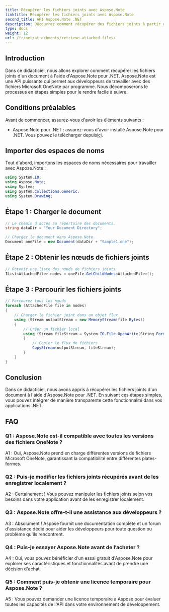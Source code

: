 ```yaml
---
title: Récupérer les fichiers joints avec Aspose.Note
linktitle: Récupérer les fichiers joints avec Aspose.Note
second_title: API Aspose.Note .NET
description: Découvrez comment récupérer des fichiers joints à partir de documents Microsoft OneNote à l'aide d'Aspose.Note pour .NET. Suivez les étapes pour charger, obtenir des nœuds et parcourir les pièces jointes.
type: docs
weight: 12
url: /fr/net/attachments/retrieve-attached-files/
---
```

## Introduction

Dans ce didacticiel, nous allons explorer comment récupérer les fichiers joints d'un document à l'aide d'Aspose.Note pour .NET. Aspose.Note est une API puissante qui permet aux développeurs de travailler avec des fichiers Microsoft OneNote par programme. Nous décomposerons le processus en étapes simples pour le rendre facile à suivre.

## Conditions préalables

Avant de commencer, assurez-vous d'avoir les éléments suivants :

-  Aspose.Note pour .NET : assurez-vous d'avoir installé Aspose.Note pour .NET. Vous pouvez le télécharger depuis[ici](https://releases.aspose.com/note/net/).

## Importer des espaces de noms

Tout d'abord, importons les espaces de noms nécessaires pour travailler avec Aspose.Note :

```csharp
using System.IO;
using Aspose.Note;
using System;
using System.Collections.Generic;
using System.Drawing;
```

## Étape 1 : Charger le document

```csharp
// Le chemin d'accès au répertoire des documents.
string dataDir = "Your Document Directory";

// Chargez le document dans Aspose.Note.
Document oneFile = new Document(dataDir + "Sample1.one");
```

## Étape 2 : Obtenir les nœuds de fichiers joints

```csharp
// Obtenir une liste des nœuds de fichiers joints
IList<AttachedFile> nodes = oneFile.GetChildNodes<AttachedFile>();
```

## Étape 3 : Parcourir les fichiers joints

```csharp
// Parcourez tous les nœuds
foreach (AttachedFile file in nodes)
{
    // Charger le fichier joint dans un objet flux
    using (Stream outputStream = new MemoryStream(file.Bytes))
    {
        // Créer un fichier local
        using (Stream fileStream = System.IO.File.OpenWrite(String.Format(dataDir + file.FileName)))
        {
            // Copier le flux de fichiers
            CopyStream(outputStream, fileStream);
        }
    }
}
```

## Conclusion

Dans ce didacticiel, nous avons appris à récupérer les fichiers joints d'un document à l'aide d'Aspose.Note pour .NET. En suivant ces étapes simples, vous pouvez intégrer de manière transparente cette fonctionnalité dans vos applications .NET.

## FAQ

### Q1 : Aspose.Note est-il compatible avec toutes les versions des fichiers OneNote ?

A1 : Oui, Aspose.Note prend en charge différentes versions de fichiers Microsoft OneNote, garantissant la compatibilité entre différentes plates-formes.

### Q2 : Puis-je modifier les fichiers joints récupérés avant de les enregistrer localement ?

A2 : Certainement ! Vous pouvez manipuler les fichiers joints selon vos besoins dans votre application avant de les enregistrer localement.

### Q3 : Aspose.Note offre-t-il une assistance aux développeurs ?

A3 : Absolument ! Aspose fournit une documentation complète et un forum d'assistance dédié pour aider les développeurs pour toute question ou problème qu'ils rencontrent.

### Q4 : Puis-je essayer Aspose.Note avant de l’acheter ?

A4 : Oui, vous pouvez bénéficier d'un essai gratuit d'Aspose.Note pour explorer ses caractéristiques et fonctionnalités avant de prendre une décision d'achat.

### Q5 : Comment puis-je obtenir une licence temporaire pour Aspose.Note ?

A5 : Vous pouvez demander une licence temporaire à Aspose pour évaluer toutes les capacités de l'API dans votre environnement de développement.